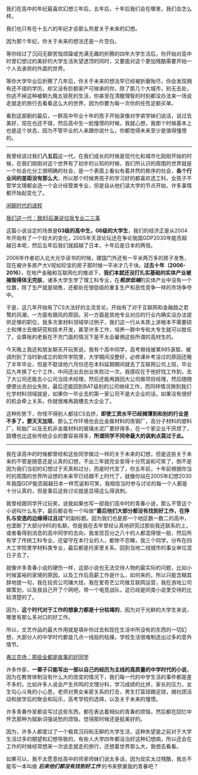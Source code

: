 <p data-pid="SqIWYmOy">我们在高中的年纪最喜欢幻想三年后，五年后，十年后我们会在哪里，我们会怎么样。</p><p data-pid="CnB6V4zh">我们也只有在十五六的年纪才会那么热爱关于未来的幻想。</p><p data-pid="7v936-T1">因为那个年纪，你关于未来的想法还是一片空白。</p><p data-pid="wIFVpYsI">等你经过了沉闷无聊苦恼烦躁或充满无趣的折腾的四年大学生活后，你开始对高中时曾幻想过的美好的大学生活失望透顶的同时，又要面对这个更加残酷需要开始一个人去承担的外面的世界。</p><p data-pid="Wx85BtZc">等你大学毕业后折腾了几年后，你关于未来的想法早已经被折磨殆尽，你会发现拥有还不错的学历，却又没有巨额家产可继承的你，除了那几个大城市，别无去处，你逃不掉这种被朝九晚五锁死的生活，你甚至在清醒理智的时刻都没办法来一场说走就走的旅行去看看这么大的世界，因为你要为每一次你的任性足额买单。</p><p data-pid="5jRWJKZv">看到这部剧的最后，一群高中毕业十年的孩子开始录像对学弟学妹们说话，说过去美好，现在也还不错，然后高中生一脸憧憬的时候，我就心想，我那个时候基本上也是这个状态，因为不管毕业的人来跟你说什么，你都觉得未来至少是值得憧憬的。</p><hr><p data-pid="lPp0z8cj">我曾经说过我们<b>八五后</b>这一代，在我们成长的时候是现代化和城市化刚刚开始的时候，在我们刚刚对这个世界有了初步的认知的时候，我们所认识的周围的世界就是一个社会化分工很明确的社会，是一个表面上看似有着井然的秩序的社会，<b>各个行业间的差距没有那么大</b>，所以那个时候男孩子的学习好的都喜欢选工科，女孩子不管学文理都会选一个会计经管类专业，但是自从他们读大学的节点开始，许多事情都开始起变化了。</p><p data-pid="lbs9_Khr"><a href="https://zhuanlan.zhihu.com/p/32527634" class="internal">闲聊时代的进程</a> </p><p data-pid="fGXJ6N8Q"><a href="https://zhuanlan.zhihu.com/p/29901509" class="internal">我们这一代：致85后兼说垃圾专业二三事</a> </p><p data-pid="OirjfrzS">这篇小说设定的场景是<b>03级的高中生，06级的大学生</b>，我们的经济正是从2004年开始有了一个较大的变化，2005年天涯论坛还在争论我国GDP2030年能否超越日本呢，然后五年后我们就超越了日本，十年后是日本的两倍。</p><p data-pid="Jdg5lxuJ">2006年作者初入北大光华读书的时候，建国门外还有一平米两万多的房子发售，现在被许多房产大V视如珍宝的房子那时候一平米才几千块。<b>过去十年（2006-2016）</b>，在地产金融和互联网化的推进下，<b>我们本就还没打扎实基础的实体产业被摧毁得体无完肤</b>，诸多大学生学了理工科专业，在<b><i>粗放低端</i></b>的实体产业中没有一个位置，除了生产就是销售，还都处在很低级的重复生产和恶性竞争一样的市场争夺中。</p><p data-pid="KIcuAmR1">于是，这几年开始有了CS大法好的主流言论，开始有了对于互联网和金融趋之若鹜的风潮，一方面有跟风的原因，另一方面是其他专业对应的行业内确实没办法提供足够的职位，我多次拿材料领域举过例子，我们这一行从本质上讲根本不需要硕士和博士去做研究和技术开发，甚至许多工作，培养一群中专和大专生就可以胜任了，会算账的老板在不充门面的情况下是不太会雇佣这些所谓的高材生的。</p><p data-pid="XGzglCEd">今天晚上我还和朋友聊天开玩笑说，我有个高中同学，高考擦线被某985录取，被调剂到了当时新成立的软件学院里，大学期间没整好，必修课补考没过的原因还晚了半年毕业，但是不耽误他六月份还在本科延期期间就去了互联网公司上班，毕业后九年换了七个工作，中间还出去创业失败过一次，我感叹在于他好找工作到，去了大公司还能去小公司当技术经理，然后还能再跳回大公司做项目经理，然后随随便便出去创业失败，最后还能回到BAT级别的公司继续工作，而同样情况换到我们化学材料领域就是，如果你一毕业去的第一家公司不是大企业的话，如果没有很好的机会牵上关系，你就很难再跳槽去大企业了。</p><p data-pid="nTh3Y0j6">这种形势下，你怪不得别人都往CS去挤，<b>即使工资水平已经摊薄到和别的行业差不多了，要天天加班</b>，那么工作环境也会比金属材料的炼钢厂，高分子材料的塑料厂，轮胎厂以及无机非金属材料的玻璃水泥厂要好得多，在一个家企业干厌烦了，跳槽也比这些传统企业的要容易得多，<b>所谓同学不同命最大的讽刺点莫过于此。</b></p><hr><p data-pid="QNTHL9xv">我在读高中的时候都曾经和这些同学做过一样的关于未来的幻想，但是这些关于未来的不管是随意还是认真的幻想，不出三年就完全变得十分荒诞和可笑了，倒不是因为我们当初的幻想过于天真和过分，而是时代变了，你五年前，十年前根据你当时的周围的世界所设想的未来早已经跟不上时代了，就像你站在2005年幻想2030年我国GDP能否超越日本一样荒诞和可笑，我相信当时参与讨论的每一个人都是十分认真的，但是事后这些讨论就是显得这么得讽刺。</p><p data-pid="2PMTvt1q">我曾经跟同学开过玩笑，说我如果也写一部我们高中时的青春小说，那么不管这个小说叫什么名字，最后都会有一个叫做<b>“最后他们大部分都没有找到好工作，在挣扎与安逸的边缘得过且过”</b>的副标题。因为我们也是那一个地区数一数二的高中，也垄断了大部分985的名额，但是我在去年曾经认真地研究过那些我还联系的上，或者看得到消息的高中同学的去向，我发现百分之八十的人都混得很一般，然后所有学了传统工科专业，还留守在本行业的人，都惨不忍睹，我三个同学，分布在四大工学院里学材料类专业，最后都是托家里关系，回到当地二线城市的事业单位混日子去了。</p><p data-pid="ulUkWNm6">就像许多青春小说的硬伤一样，这部小说也无法交待人物的最实际的问题，比如小时候富裕的家境的原因，以及工作后高薪工作是什么，如何来的，所以只能含糊其辞地提一句，我在投资公司赚大钱，我在爱奇艺公司做互联网运营，我在游戏公司做策划，以及我自己开了个网吧，带一个电竞战队，这已经是同类小说里交待的比较清楚的了。</p><p data-pid="EgL2hBKl">因为，<b>这个时代对于工作的想象力都是十分枯竭的</b>，因为对于光鲜的大学生来说，哪里有那么多对口的好工作。</p><p data-pid="Cdl5bqmS">所以，文艺作品的最大作用就是填补你过去和现在生活中所没有的东西的一切幻想，大部分人的中学时代都是几点一线般的枯燥，学校生活很难制造出过多的意外情节。</p><p data-pid="JbNSSJdT"><a href="https://zhuanlan.zhihu.com/p/30780351" class="internal">弗兰克扬：那些全都是故事的好同学</a> </p><p data-pid="eigdOQyY">许多作家，<b>一辈子只能写出一部以自己的经历为主线的高质量的中学时代的小说</b>，因为在教育体制没有什么大的改变的情况下，我们每一代的中学生活的事件都是差不多的，比如许多人说会产生共鸣的文理分科，学习成绩的比拼，家长的压力，女生勾心斗角的小心思，老师对男女亲密关系的打击，男生打篮球踢足球，搞社团活动和放学后的聚会和玩乐，高考学校的选择，以及关于未来的憧憬。</p><p data-pid="8_zOs_7P">许多青春作家都会写过这些东西，都在表达着相似的青春的烦恼，然后都在回忆中怀念那种为赋新词强说愁的烦恼，觉得那时候还是挺美好的。</p><p data-pid="6t7ddrqa">因为，许多人都度过了一个极其沉闷和无聊的大学生活，这种失望是之前对于大学生活过多的期望和幻想导致的，有些人大学四年都没治好这种幻想病，所以还会在工作的时候经常想来一次说走就走的旅行，还想着世界那么大，我想去看看。</p><p data-pid="kI7PdfQS">如果可以，我不太愿意给高中的师弟师妹们说太多话，因为现实太过残酷，我总不能写一本叫做 <b><i>后来他们都没有找到好工作 </i></b>的书来祭奠我的青春吧？</p><p></p>